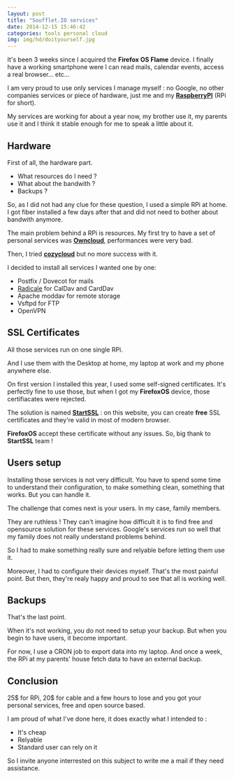 ```yaml
---
layout: post
title: "Soufflet.IO services"
date: 2014-12-15 15:46:42
categories: tools personal cloud
img: img/hd/doityourself.jpg
---
```


It's been 3 weeks since I acquired the **Firefox OS Flame** device. I finally
have a working smartphone were I can read mails, calendar events, access a real
browser… etc…

I am very proud to use only services I manage myself : no Google, no other
companies services or piece of hardware, just me and my
[**RaspberryPI**](http://www.raspberrypi.org/) (RPi for short).


My services are working for about a year now, my brother use it, my parents use
it and I think it stable enough for me to speak a little about it.


## Hardware

First of all, the hardware part.

* What resources do I need ?
* What about the bandwith ?
* Backups ?

So, as I did not had any clue for these question, I used a simple RPi at home. I
got fiber installed a few days after that and did not need to bother about
bandwith anymore.

The main problem behind a RPi is resources. My first try to have a set of
personal services was [**Owncloud**](http://owncloud.org/), performances were very bad.

Then, I tried [**cozycloud**](http://cozy.io/) but no more success with it.


I decided to install all services I wanted one by one:

* Postfix / Dovecot for mails
* [Radicale](http://radicale.org/) for CalDav and CardDav
* Apache moddav for remote storage
* Vsftpd for FTP
* OpenVPN


## SSL Certificates


All those services run on one single RPi.

And I use them with the Desktop at home, my laptop at work and my phone anywhere
else.

On first version I installed this year, I used some self-signed certificates.
It's perfectly fine to use those, but when I got my **FirefoxOS** device, those
certifiacates were rejected.

The solution is named [**StartSSL**](https://www.startssl.com/) : on this
website, you can create **free** SSL certificates and they're valid in most of
modern browser.

**FirefoxOS** accept these certificate without any issues. So, big thank to
**StartSSL** team !


## Users setup


Installing those services is not very difficult. You have to spend some time to
understand their configuration, to make something clean, something that works.
But you can handle it.

The challenge that comes next is your users. In my case, family members.


They are ruthless ! They can't imagine how difficult it is to find free and
opensource solution for these services. Google's services run so well that my
family does not really understand problems behind.


So I had to make something really sure and relyable before letting them use it.


Moreover, I had to configure their devices myself. That's the most painful
point. But then, they're realy happy and proud to see that all is working well.


## Backups

That's the last point.

When it's not working, you do not need to setup your backup. But when you begin
to have users, it become important.


For now, I use a CRON job to export data into my laptop. And once a week, the
RPi at my parents' house fetch data to have an external backup.


## Conclusion

25$ for RPi, 20$ for cable and a few hours to lose and you got your personal
services, free and open source based.

I am proud of what I've done here, it does exactly what I intended to :

* It's cheap
* Relyable
* Standard user can rely on it


So I invite anyone interrested on this subject to write me a mail if they need
assistance.

